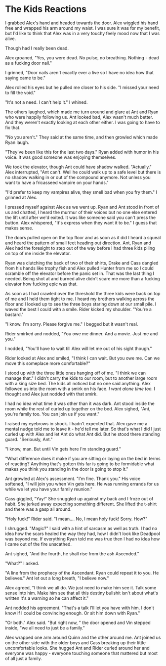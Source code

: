 # The Kids Reactions

I grabbed Alex's hand and headed towards the door.  Alex wiggled his hand free and wrapped his arm around my waist.  I was sure it was for my benefit, but I'd like to think that Alex was in a very touchy feely mood now that I was alive.

Though had I really been dead.

Alex groaned, "Yes, you were dead.  No pulse, no breathing.  Nothing - dead as a fucking door nail."

I grinned, "Door nails aren't exactly ever a live so I have no idea how that saying came to be."

Alex rolled his eyes but he pulled me closer to his side.  "I missed your need to fill the void."

"It's not a need.  I can't help it."  I whined.

The others laughed, which made me turn around and glare at Ant and Ryan who were happily following us.  Ant looked bad, Alex wasn't much better.  And they weren't exactly looking at each other either.  I was going to have to fix that.

"No you aren't."  They said at the same time, and then growled which made Ryan laugh.

"They've been like this for the last two days."  Ryan added with humor in his voice.  It was good someone was enjoying themselves.

We took the elevator, though Ant could have shadow walked.  "Actually."  Alex interrupted, "Ant can't.  Well he could walk up to a safe level but there is no shadow walking in or out of the compound anymore.  Not unless you want to have a fricasseed vampire on your hands."

"I'd prefer to keep my vampires alive, they smell bad when you fry them."  I grinned at Alex.

I pressed myself against Alex as we went up.  Ryan and Ant stood in front of us and chatted, I heard the murmur of their voices but no one else entered the lift until after we'd exited.  It was like someone said you can't press the button.  Alex whispered, "It's express when they want it to be."  I guess that makes sense.  

The doors pulled open on the top floor and as soon as it did I heard a squeal and heard the pattern of small feet heading out direction.  Ant, Ryan and Alex had the foresight to step out of the way before I had three kids piling on top of me inside the elevator.

Ryan was clutching the back of two of their shirts, Drake and Cass dangled from his hands like trophy fish and Alex pulled Hunter from me so I could scramble off the elevator before the panic set in.  That was the last thing I needed.  Being shot at and burned alive didn't scare me more than a fucking elevator how fucking epic was that.

As soon as I had crawled over the threshold the three kids were back on top of me and I held them tight to me.  I heard my brothers walking across the floor and I looked up to see the three boys staring down at our small pile.  I waved the best I could with a smile.  Rider kicked my shoulder.  "You're a bastard."

"I know.  I'm sorry.  Please forgive me."  I begged but it wasn't real.

Rider smirked and nodded, "You owe me dinner.  And a movie.  Just me and you."

I nodded, "You'll have to wait till Alex will let me out of his sight though."

Rider looked at Alex and smiled, "I think I can wait.  But you owe me.  Can we move this someplace more comfortable?"

I stood up with the three little ones hanging off of me.  "I think we can manage that."  I didn't carry the kids to our room, but to another large room with a king size bed.  The kids all noticed but no one said anything.  Alex followed us into the room with a smirk on his face.  _I want alone time too._  I thought and Alex just nodded with that smirk.

I had no idea what time it was other than it was dark.  Ant stood inside the room while the rest of curled up together on the bed.  Alex sighed, "Ant, you're family too.  You can join us if you want."

I raised my eyebrows in shock.  I hadn't expected that.  Alex gave me a mental nudge told me to leave it - he'd tell me later.  So that's what I did I just curled up with Alex and let Ant do what Ant did.  But he stood there standing guard.  "Seriously, Ant."

"I know, man. But until Vin gets here I'm standing guard."

"What difference does it make if you are sitting or laying on the bed in terms of reacting?  Anything that's gotten this far is going to be formidable what makes you think you standing in the door is going to stop it."

Ant growled at Alex's assessment.  "I'm fine.  Thank you."  His voice softened, "I will join you when Vin gets here.  He was running errands for us while we let you have your family reunion."

Cass giggled, "Yay!"  She snuggled up against my back and I froze out of habit.  She jerked away expecting something different.  She lifted the t-shirt and there was a gasp all around. 

"Holy fuck!"  Rider said.  "I mean.... No, I mean holy fuck!  Sorry.  How?"

I shrugged.  "Magic?"  I said with a hint of sarcasm as well as truth.  I had no idea how the scars healed the way they had, how I didn't look like Deadpool was beyond me.  If everything Ryan told me was true then I had no idea how I came out of the fire unscathed.

Ant sighed, "And the fourth, he shall rise from the ash Ascended."

"What?"  I asked.

"A line from the prophecy of the Ascendant.  Ryan could repeat it to you.  He believes."  Ant let out a long breath, "I believe now."

Alex agreed, "I think we all do.  We just need to make him see it.  Talk some sense into him.  Make him see that all this destiny bullshit isn't about what's written it's a warning so he can affect it."

Ant nodded his agreement.  "That's a talk I'll let you have with him.  I don't know if I could be convincing enough. Or sit him down with Ryan."

"Or both."  Alex said.  "But right now, " the door opened and Vin stepped inside, "we all need to just be a family."

Alex wrapped one arm around Quinn and the other around me.  Ant joined us on the other side with the older boys and Cass breaking up their little uncomfortable looks.  She hugged Ant and Rider curled around her and everyone was happy - everyone touching someone that mattered but most of all just a family.

